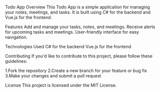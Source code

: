 Todo App
Overview
This Todo App is a simple application for managing your notes, meetings, and tasks. It is built using C# for the backend and Vue.js for the frontend.


Features
Add and manage your tasks, notes, and meetings.
Receive alerts for upcoming tasks and meetings.
User-friendly interface for easy navigation.


Technologies Used
C# for the backend
Vue.js for the frontend


Contributing
If you'd like to contribute to this project, please follow these guidelines:

1.Fork the repository
2.Create a new branch for your feature or bug fix
3.Make your changes and submit a pull request

License
This project is licensed under the MIT License.
